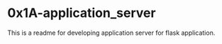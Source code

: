 # 0x1A-application_server
This is a readme for developing application server for flask application.


